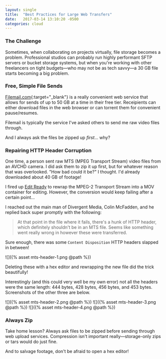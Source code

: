 ```yaml
---
layout: single
title:  "Best Practices for Large Web Transfers"
date:   2017-03-14 13:10:20 -0500
categories: cloud
---
```


### The Challenge

Sometimes, when collaborating on projects virtually, file storage becomes a problem. Professional studios can probably run highly performant SFTP servers or bucket storage systems, but when you're working with other freelancers on tight budgets—who may not be as tech savvy—a 30 GB file starts becoming a big problem.

### Free, Simple File Sends

[Filemail.com](https://filemail.com){:target="_blank"} is a really convenient web service that allows for sends of up to 50 GB at a time in their free tier. Receipients can either download files in the web browser or can torrent them for convenient pause/resumes.

Filemail is typically the service I've asked others to send me raw video files through.

And I always ask the files be zipped up *first*... why?

### Repairing HTTP Header Corruption

One time, a person sent raw MTS (MPEG Transport Stream) video files from an AVCHD camera.  I did ask them to zip it up first, but for whatever reason that was overlooked. "How bad could it be?" I thought. I'd already downloaded about 40 GB of footage!

I fired up [Edit Ready](https://www.divergentmedia.com/editready) to rewrap the MPEG-2 Transport Stream into a MOV container for editing. However, the conversion would keep failing after a certain point...

I reached out the main man of Divergent Media, Colin McFadden, and he replied back super promptly with the following:

>	At that point in the file where it fails, there's a hunk of HTTP header, which definitely shouldn't be in an MTS file.  Seems like something went really wrong in however these were transferred.

Sure enough, there was some `Content Disposition` HTTP headers slapped in between!

![]({% asset mts-header-1.png @path %})

Deleting these with a hex editor and rewrapping the new file did the trick beautifully!

Interestingly (and this could very well be my own error) not all the headers were the same length: 444 bytes, 428 bytes, 456 bytes, and 453 bytes. Screenshots of the other three are below.

![]({% asset mts-header-2.png @path %})
![]({% asset mts-header-3.png @path %})
![]({% asset mts-header-4.png @path %})

### Always Zip

Take home lesson? Always ask files to be zipped before sending through web upload services. Compression isn't important really—storage-only zips or tars would do just fine.

And to salvage footage, don't be afraid to open a hex editor!